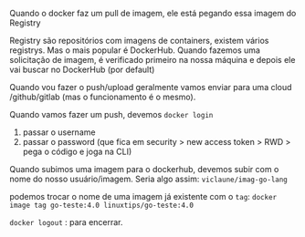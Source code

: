 Quando o docker faz um pull de imagem, ele está pegando essa imagem do Registry

Registry são repositórios com imagens de containers, existem vários registrys. Mas o mais popular é DockerHub.
Quando fazemos uma solicitação de imagem, é verificado primeiro na nossa máquina e depois ele vai buscar no DockerHub (por default)

Quando vou fazer o push/upload geralmente vamos enviar para uma cloud /github/gitlab (mas o funcionamento é o mesmo).

Quando vamos fazer um push, devemos
`docker login`
1. passar o username
2. passar o password (que fica em security > new access token > RWD > pega o código e joga na CLI)

Quando subimos uma imagem para o dockerhub, devemos subir com o nome do nosso usuário/imagem. Seria algo assim:
`viclaune/imag-go-lang`

podemos trocar o nome de uma imagem já existente com o `tag`:
`docker image tag go-teste:4.0 linuxtips/go-teste:4.0`

`docker logout` : para encerrar.
